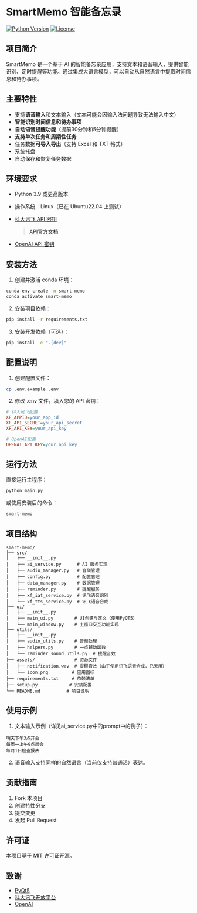# SmartMemo 智能备忘录

[![Python Version](https://img.shields.io/badge/python-3.9%2B-blue)](https://www.python.org/downloads/)
[![License](https://img.shields.io/badge/license-MIT-green)](LICENSE)

## 项目简介

SmartMemo 是一个基于 AI 的智能备忘录应用，支持文本和语音输入，提供智能识别、定时提醒等功能。通过集成大语言模型，可以自动从自然语言中提取时间信息和待办事项。

## 主要特性

- 支持**语音输入**和文本输入（文本可能会因输入法问题导致无法输入中文）
- **智能识别时间信息和待办事项**
- **自动语音提醒功能**（提前30分钟和5分钟提醒）
- **支持单次任务和周期性任务**
- 任务数据**可导入导出**（支持 Excel 和 TXT 格式）
- 系统托盘
- 自动保存和恢复任务数据

## 环境要求

- Python 3.9 或更高版本
- 操作系统：Linux（已在 Ubuntu22.04 上测试）
- [科大讯飞 API 密钥](https://console.xfyun.cn/services)
  
  > [API官方文档](https://www.xfyun.cn/doc/asr/voicedictation/API.html)
- [OpenAI API 密钥](https://github.com/chatanywhere/GPT_API_free)

## 安装方法

1. 创建并激活 conda 环境：

```bash
conda env create -n smart-memo
conda activate smart-memo
```

2. 安装项目依赖：

```bash
pip install -r requirements.txt
```

3. 安装开发依赖（可选）：

```bash
pip install -e ".[dev]"
```

## 配置说明

1. 创建配置文件：

```bash
cp .env.example .env
```

2. 修改 .env 文件，填入您的 API 密钥：

```ini
# 科大讯飞配置
XF_APPID=your_app_id
XF_API_SECRET=your_api_secret
XF_API_KEY=your_api_key

# OpenAI配置
OPENAI_API_KEY=your_api_key
```

## 运行方法

直接运行主程序：

```bash
python main.py
```

或使用安装后的命令：

```bash
smart-memo
```

## 项目结构

```
smart-memo/
├── src/
│   ├── __init__.py
│   ├── ai_service.py      # AI 服务实现
│   ├── audio_manager.py   # 音频管理
│   ├── config.py          # 配置管理
│   ├── data_manager.py    # 数据管理
│   ├── reminder.py        # 提醒服务
│   ├── xf_iat_service.py  # 讯飞语音识别
│   └── xf_tts_service.py  # 讯飞语音合成
├── ui/     
│   ├── __init__.py
│   ├── main_ui.py        # UI创建与定义（使用PyQT5）
│   └── main_window.py    # 主窗口交互功能实现
├── utils/   
│   ├── __init__.py
│   ├── audio_utils.py    # 音频处理
│   ├── helpers.py        # 一点辅助函数
│   └── reminder_sound_utils.py  # 提醒音效
├── assets/               # 资源文件
│   ├── notification.wav  # 提醒音效（由于使用讯飞语音合成，已无用）
│   └── icon.png         # 应用图标
├── requirements.txt     # 依赖清单
├── setup.py            # 安装配置
└── README.md          # 项目说明
```

## 使用示例

1. 文本输入示例（详见ai_service.py中的prompt中的例子）：
```
明天下午3点开会
每周一上午9点晨会
每月1日检查报表
```

2. 语音输入支持同样的自然语言（当前仅支持普通话）表达。

## 贡献指南

1. Fork 本项目
2. 创建特性分支
3. 提交变更
4. 发起 Pull Request

## 许可证

本项目基于 MIT 许可证开源。

## 致谢

- [PyQt5](https://www.riverbankcomputing.com/software/pyqt/)
- [科大讯飞开放平台](https://www.xfyun.cn/)
- [OpenAI](https://openai.com/)